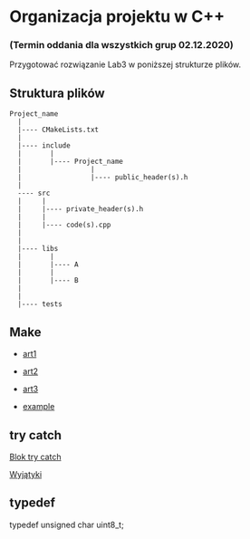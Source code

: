 # Organizacja projektu w C++

### (Termin oddania dla wszystkich grup 02.12.2020)

Przygotować rozwiązanie Lab3 w poniższej strukturze plików.

## Struktura plików
```
Project_name
  |
  |---- CMakeLists.txt
  |
  |---- include
  |       |
  |       |---- Project_name
  |                 |
  |                 |---- public_header(s).h
  |
  ---- src
  |     |
  |     |---- private_header(s).h
  |     |
  |     |---- code(s).cpp
  |
  |
  |---- libs
  |       |
  |       |---- A
  |       |
  |       |---- B
  |
  |
  |---- tests
```

## Make

- [art1](https://medium.com/heuristics/c-application-development-part-1-project-structure-454b00f9eddc)
- [art2](https://medium.com/heuristics/c-application-development-part-2-cmakelists-txt-e415b5b387dc)
- [art3](https://medium.com/heuristics/c-application-development-part-3-cmakelists-txt-from-scratch-7678253e5e24)

- [example](https://github.com/AakashMallik/sample_cmake)

## try catch

[Blok try catch](https://en.cppreference.com/w/cpp/language/try_catch)

[Wyjątyki](https://docs.microsoft.com/pl-pl/cpp/cpp/errors-and-exception-handling-modern-cpp?view=msvc-160)

## typedef
typedef unsigned char uint8_t;



